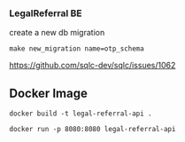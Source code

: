 ### LegalReferral BE

create a new db migration

    make new_migration name=otp_schema



https://github.com/sqlc-dev/sqlc/issues/1062

## Docker Image

    docker build -t legal-referral-api .

    docker run -p 8080:8080 legal-referral-api
